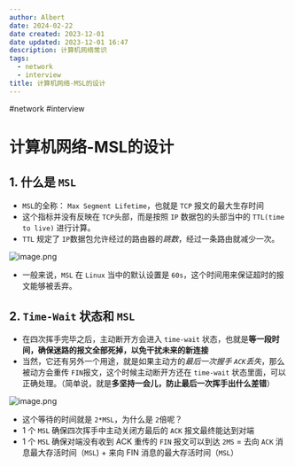 ```yaml
---
author: Albert
date: 2024-02-22
date created: 2023-12-01
date updated: 2023-12-01 16:47
description: 计算机网络常识
tags:
  - network
  - interview
title: 计算机网络-MSL的设计
---
```

#network #interview 

# 计算机网络-MSL的设计

## 1. 什么是 `MSL`

- `MSL`的全称： `Max Segment Lifetime`，也就是 `TCP` 报文的最大生存时间
- 这个指标并没有反映在 `TCP`头部，而是按照 `IP` 数据包的头部当中的 `TTL(time to live)` 进行计算。
- `TTL` 规定了 `IP`数据包允许经过的路由器的*跳数*，经过一条路由就减少一次。

![image.png](https://img-20221128.oss-cn-shanghai.aliyuncs.com/img-2023-05/20231201162820.png)

- 一般来说，`MSL` 在 `Linux` 当中的默认设置是 `60s`，这个时间用来保证超时的报文能够被丢弃。

## 2. `Time-Wait` 状态和 `MSL`

- 在四次挥手完毕之后，主动断开方会进入 `time-wait` 状态，也就是**等一段时间，确保迷路的报文全部死掉，以免干扰未来的新连接** 
- 当然，它还有另外一个用途，就是如果主动方的*最后一次握手 `ACK`丢失*，那么被动方会重传 `FIN`报文，这个时候主动断开方还在 `time-wait` 状态里面，可以正确处理。（简单说，就是**多坚持一会儿，防止最后一次挥手出什么差错**）

![image.png](https://img-20221128.oss-cn-shanghai.aliyuncs.com/img-2023-05/20231201164501.png)

- 这个等待的时间就是 `2*MSL`，为什么是 `2`倍呢？
- 1 个 `MSL` 确保四次挥手中主动关闭方最后的 `ACK` 报文最终能达到对端
- 1 个 `MSL` 确保对端没有收到 ACK 重传的 `FIN` 报文可以到达
`2MS` = 去向 `ACK` 消息最大存活时间（`MSL`) + 来向 FIN 消息的最大存活时间（`MSL`）